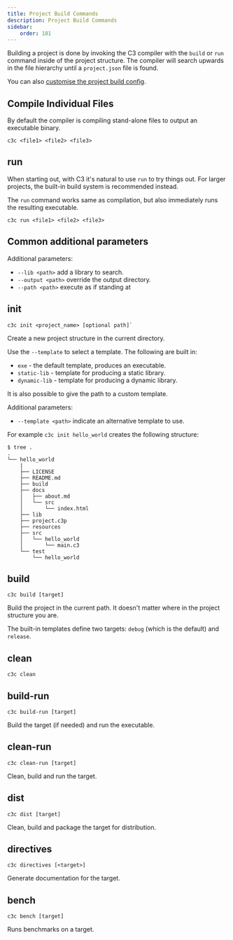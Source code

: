 ```yaml
---
title: Project Build Commands
description: Project Build Commands
sidebar:
    order: 181
---
```




Building a project is done by invoking the C3 compiler with the `build` or `run` command inside of the project structure. The compiler will search upwards in the file hierarchy until a `project.json` file is found.

You can also [customise the project build config](../project-config/).

## Compile Individual Files

By default the compiler is compiling stand-alone files to output an executable binary.

```
c3c <file1> <file2> <file3>
```

## run

When starting out, with C3 it's natural to use `run` to try things out. For larger projects, the built-in build system is recommended instead. 

The `run` command works same as compilation, but also immediately runs the resulting executable.

```
c3c run <file1> <file2> <file3>
```

## Common additional parameters

Additional parameters:
- `--lib <path>` add a library to search.
- `--output <path>` override the output directory.
- `--path <path>` execute as if standing at <path>
    
## init

```
c3c init <project_name> [optional path]`
```

Create a new project structure in the current directory.

Use the `--template` to select a template. The following are built in:

- `exe` - the default template, produces an executable.
- `static-lib` - template for producing a static library.
- `dynamic-lib` - template for producing a dynamic library.

It is also possible to give the path to a custom template.

Additional parameters:
- `--template <path>` indicate an alternative template to use. 

For example `c3c init hello_world` creates the following structure:

```
$ tree .
.
└── hello_world
    |
    ├── LICENSE
    ├── README.md
    ├── build
    ├── docs
    │   ├── about.md
    │   └── src
    │       └── index.html
    ├── lib
    ├── project.c3p
    ├── resources
    ├── src
    │   └── hello_world
    │       └── main.c3
    └── test
        └── hello_world
```
## build

```
c3c build [target]
```

Build the project in the current path. It doesn't matter where in the project structure you are. 

The built-in templates define two targets: `debug` (which is the default) and `release`.

## clean

```
c3c clean
```

## build-run

```
c3c build-run [target]
```

Build the target (if needed) and run the executable.

## clean-run

```
c3c clean-run [target]
```

Clean, build and run the target.

## dist

```
c3c dist [target]
```

Clean, build and package the target for distribution.

## directives

```
c3c directives [<target>]
```
                              
Generate documentation for the target.


## bench

```
c3c bench [target]
```

Runs benchmarks on a target.
